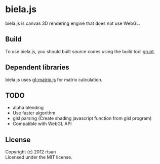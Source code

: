 # biela.js

biela.js is canvas 3D rendering engine that does not use WebGL.

Build
-----

To use biela.js, you should built source codes using the build tool [grunt](https://github.com/gruntjs/grunt).

Dependent libraries
-------------------

biela.js uses [gl-matrix.js](https://github.com/toji/gl-matrix) for matrix calculation.

TODO
----
 * alpha blending
 * Use faster algorithm
 * glsl parsing (Create shading javascript function from glsl program)
 * Compatible with WebGL API

License
-------

Copyright (c) 2012 rtsan  
Licensed under the MIT license.
